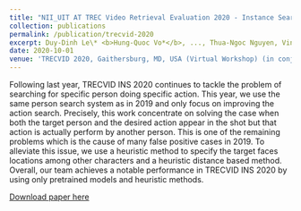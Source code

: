```yaml
---
title: "NII_UIT AT TREC Video Retrieval Evaluation 2020 ‑ Instance Search Track"
collection: publications
permalink: /publication/trecvid-2020
excerpt: Duy-Dinh Le\* <b>Hung-Quoc Vo*</b>, ..., Thua-Ngoc Nguyen, Vinh-Tiep Nguyen, Thanh-Duc Ngo, Zheng Wang, Shin'ichi Satoh<br/><a href="https://www-nlpir.nist.gov/projects/tvpubs/tv20.papers/nii_uit.pdf">[paper]</a><a href="https://github.com/hungvo304ml/Instance-Search">[code]</a><a href="https://youtu.be/jDgEU_zI9IA">[demo]</a><img src='/images/publications/trecvid-2020.png'>
date: 2020-10-01
venue: 'TRECVID 2020, Gaithersburg, MD, USA (Virtual Workshop) (in conjunction with ICCV ViRaL workshop)'
---
```

Following last year, TRECVID INS 2020 continues to tackle the problem of searching for specific person doing specific action. This year, we use the same person search system as in 2019 and only focus on improving the action search. Precisely, this work concentrate on solving the case when both the target person and the desired action appear in the shot but that action is actually perform by another person. This is one of the remaining problems which is the cause of many false positive cases in 2019. To alleviate this issue, we use a heuristic method to specify the target faces locations among other characters and a heuristic distance based method. Overall, our team achieves a notable performance in TRECVID INS 2020 by using only pretrained models and heuristic methods.

[Download paper here](https://www-nlpir.nist.gov/projects/tvpubs/tv20.papers/nii_uit.pdf)

